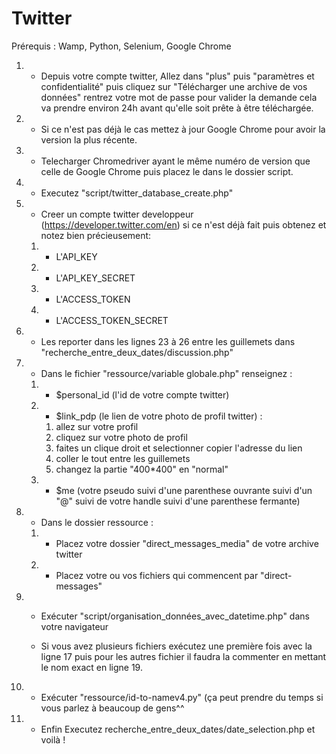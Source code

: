 # Twitter
Prérequis : Wamp, Python, Selenium, Google Chrome

1. - Depuis votre compte twitter, Allez dans "plus" puis "paramètres et confidentialité" puis cliquez sur  "Télécharger une archive de vos données" rentrez 
votre mot de passe pour valider la demande cela va prendre environ 24h avant qu'elle soit prête à être téléchargée.
2. - Si ce n'est pas déjà le cas mettez à jour Google Chrome pour avoir la version la plus récente.
3. - Telecharger Chromedriver ayant le même numéro de version que celle de Google Chrome puis placez le dans le dossier script.
4. - Executez "script/twitter_database_create.php"

5. - Creer un compte twitter developpeur (https://developer.twitter.com/en)  si ce n'est déjà fait puis obtenez et notez bien précieusement: 
	1. - L'API_KEY 
	2. - L'API_KEY_SECRET
	3. - L'ACCESS_TOKEN
	4. - L'ACCESS_TOKEN_SECRET
  
6. - Les reporter dans les lignes 23 à 26 entre les guillemets dans  "recherche_entre_deux_dates/discussion.php"

7. - Dans le fichier "ressource/variable globale.php" renseignez :
	1. - $personal_id (l'id de votre compte twitter)
	2. - $link_pdp (le lien de votre photo de profil twitter) : 
		1. allez sur votre profil 
		2. cliquez sur votre photo de profil
		3. faites un clique droit et selectionner copier l'adresse du lien
		4. coller le tout entre les guillemets 
		5. changez la partie "400*400" en  "normal"
	3. - $me (votre pseudo suivi d'une parenthese ouvrante suivi  d'un "@" suivi de votre handle suivi d'une parenthese fermante)
8. - Dans le dossier ressource :
	1. - Placez votre dossier "direct_messages_media" de votre archive twitter
	2. - Placez votre ou vos fichiers qui commencent par "direct-messages"
    
9. - Exécuter "script/organisation_données_avec_datetime.php" dans votre navigateur 

	- Si vous avez plusieurs fichiers exécutez une première fois avec la ligne 17 puis pour les autres fichier  il faudra la commenter en mettant le nom exact en 	ligne 19.
	
9. - Exécuter "ressource/id-to-namev4.py" (ça peut prendre du temps si vous parlez à beaucoup de gens^^

10. - Enfin  Executez recherche_entre_deux_dates/date_selection.php et voilà !
